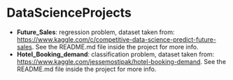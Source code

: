# DataScienceProjects

- **Future_Sales**: regression problem, dataset taken from: https://www.kaggle.com/c/competitive-data-science-predict-future-sales. See the README.md file inside the project for more info.
- **Hotel_Booking_demand**: classification problem, dataset taken from: https://www.kaggle.com/jessemostipak/hotel-booking-demand. See the README.md file inside the project for more info.
